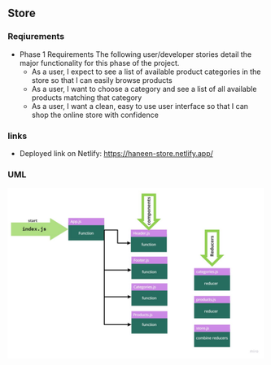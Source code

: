 ## Store

### Reqiurements
- Phase 1 Requirements
The following user/developer stories detail the major functionality for this phase of the project.
    - As a user, I expect to see a list of available product categories in the store so that I can easily browse products
    - As a user, I want to choose a category and see a list of all available products matching that category
    - As a user, I want a clean, easy to use user interface so that I can shop the online store with confidence

### links
- Deployed link on Netlify: https://haneen-store.netlify.app/ 

### UML
![uml](./lab36.jpg)